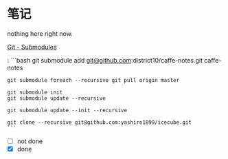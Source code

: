 # 笔记

nothing here right now.

[Git - Submodules](https://git-scm.com/book/en/v2/Git-Tools-Submodules)

:   ```bash
    git submodule add git@github.com:district10/caffe-notes.git caffe-notes

    git submodule foreach --recursive git pull origin master

    git submodule init
    git submodule update --recursive

    git submodule update --init --recursive

    git clone --recursive git@github.com:yashiro1899/icecube.git
    ```

- [ ] not done
- [x] done

